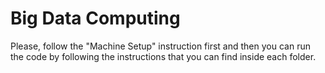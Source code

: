 # Big Data Computing

Please, follow the "Machine Setup" instruction first and then you can run the code by following the instructions that you can find inside each folder.

